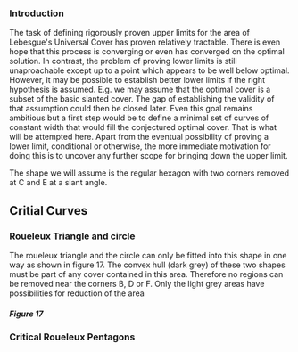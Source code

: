 ### Introduction

The task of defining rigorously proven upper limits for the area of Lebesgue's Universal Cover has proven relatively tractable. 
There is even hope that this process is converging or even has converged on the optimal solution. In contrast, the problem of
proving lower limits is still unaproachable except up to a point which appears to be well below optimal. However, it may be 
possible to establish better lower limits if the right hypothesis is assumed. E.g. we may assume that the optimal cover is
a subset of the basic slanted cover. The gap of establishing the validity of that assumption could then be closed later.
Even this goal remains ambitious but a first step would be to define a minimal set of curves of constant width that would
fill the conjectured optimal cover. That is what will be attempted here. Apart from the eventual possibility of proving 
a lower limit, conditional or otherwise, the more immediate motivation for doing this is to uncover any further scope for
bringing down the upper limit.

The shape we will assume is the regular hexagon with two corners removed at C and E at a slant angle.

## Critial Curves

### Roueleux Triangle and circle 

The roueleux triangle and the circle can only be fitted into this shape in one way as shown in figure 17. The convex hull (dark grey)
of these two shapes must be part of any cover contained in this area. Therefore no regions can be removed near the corners
B, D or F. Only the light grey areas have possibilities for reduction of the area

##### Figure 17


### Critical Roueleux Pentagons

